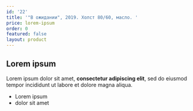 ```yaml
---
id: '22'
title: '"В ожидании", 2019. Холст 80/60, масло. '
price: lorem-ipsum
order: 0
featured: false
layout: product
---
```

## Lorem ipsum

Lorem ipsum dolor sit amet, **consectetur adipiscing elit**, sed do eiusmod tempor incididunt ut labore et dolore magna aliqua.

- Lorem ipsum
- dolor sit amet